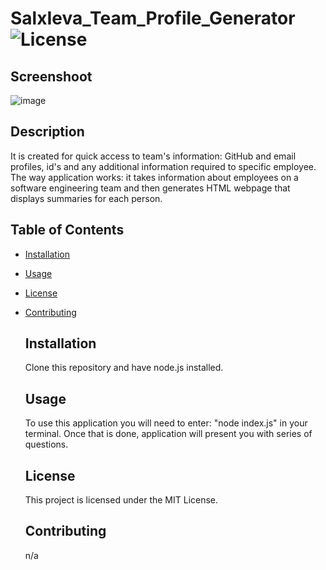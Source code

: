 # SalxIeva_Team_Profile_Generator ![License](https://img.shields.io/badge/license-MIT-brightgreen) 
  
  ## Screenshoot

  ![image](https://github.com/SalxIeva/SalxIeva_Team_Profile_Generator/assets/133906072/1c2f2204-af80-4637-9e38-0460690ecca6)

  ## Description
  It is created for quick access to team's information: GitHub and email profiles, id's and any additional information required to specific employee.
  The way application works: 
  it takes information about employees on a software engineering team and then generates HTML webpage that displays summaries for each person.
  
  ## Table of Contents
  - [Installation](#installation)
- [Usage](#usage)
- [License](#license)
- [Contributing](#contributing)
  
  ## Installation
  Clone this repository and have node.js installed.
  
  ## Usage
  To use this application you will need to enter: "node index.js" in your terminal. 
  Once that is done, application will present you with series of questions.
  
  ## License
  This project is licensed under the MIT License.
  
  ## Contributing
  n/a
  
  
